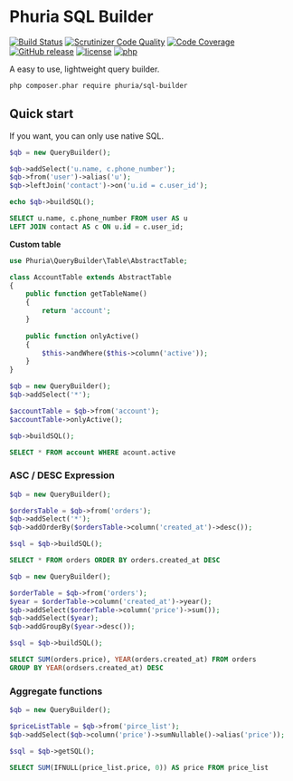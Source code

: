 # Phuria SQL Builder 
[![Build Status](https://img.shields.io/scrutinizer/build/g/phuria/sql-builder.svg?maxAge=2592000)](https://scrutinizer-ci.com/g/phuria/sql-builder/build-status/master)
[![Scrutinizer Code Quality](https://img.shields.io/scrutinizer/g/phuria/sql-builder.svg?maxAge=2592000)](https://scrutinizer-ci.com/g/phuria/sql-builder/?branch=master)
[![Code Coverage](https://img.shields.io/scrutinizer/coverage/g/phuria/sql-builder.svg?maxAge=2592000)](https://scrutinizer-ci.com/g/phuria/sql-builder/?branch=master)
[![GitHub release](https://img.shields.io/github/release/phuria/sql-builder.svg?maxAge=2592000?style=flat-square)]()
[![license](https://img.shields.io/github/license/phuria/sql-builder.svg?maxAge=2592000?style=flat-square)]()
[![php](https://img.shields.io/badge/PHP-5.6-blue.svg)]()

A easy to use, lightweight query builder.

```sh
php composer.phar require phuria/sql-builder
```


## Quick start

If you want, you can only use native SQL.


```php
$qb = new QueryBuilder();

$qb->addSelect('u.name, c.phone_number');
$qb->from('user')->alias('u');
$qb->leftJoin('contact')->on('u.id = c.user_id');

echo $qb->buildSQL();
```

```sql
SELECT u.name, c.phone_number FROM user AS u
LEFT JOIN contact AS c ON u.id = c.user_id;
```


__Custom table__

```php
use Phuria\QueryBuilder\Table\AbstractTable;

class AccountTable extends AbstractTable
{
    public function getTableName()
    {
        return 'account';
    }
    
    public function onlyActive()
    {
        $this->andWhere($this->column('active'));
    }
}
```

```php
$qb = new QueryBuilder();
$qb->addSelect('*');

$accountTable = $qb->from('account');
$accountTable->onlyActive();

$qb->buildSQL();
```

```sql
SELECT * FROM account WHERE acount.active
```

### ASC / DESC Expression

```php
$qb = new QueryBuilder();

$ordersTable = $qb->from('orders');
$qb->addSelect('*');
$qb->addOrderBy($ordersTable->column('created_at')->desc());

$sql = $qb->buildSQL();
```

```sql
SELECT * FROM orders ORDER BY orders.created_at DESC
```

```php
$qb = new QueryBuilder();

$orderTable = $qb->from('orders');
$year = $orderTable->column('created_at')->year();
$qb->addSelect($orderTable->column('price')->sum());
$qb->addSelect($year);
$qb->addGroupBy($year->desc());

$sql = $qb->buildSQL();
```

```sql
SELECT SUM(orders.price), YEAR(orders.created_at) FROM orders
GROUP BY YEAR(ordsers.created_at) DESC
```

### Aggregate functions

```php
$qb = new QueryBuilder();

$priceListTable = $qb->from('pirce_list');
$qb->addSelect($qb->column('price')->sumNullable()->alias('price'));

$sql = $qb->getSQL();
```

```sql
SELECT SUM(IFNULL(price_list.price, 0)) AS price FROM price_list
```
